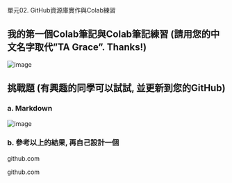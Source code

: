 單元02. GitHub資源庫實作與Colab練習

## 我的第一個Colab筆記與Colab筆記練習 (請用您的中文名字取代”TA Grace”. Thanks!)

![image](https://github.com/Grace-TA/Python2024/assets/89304181/17b68fa8-5a10-4dfb-8279-9a5f82bf2563)

## 挑戰題 (有興趣的同學可以試試, 並更新到您的GitHub)

### a. Markdown
![image](https://github.com/Grace-TA/Python2024/assets/89304181/b920463e-394e-44b1-8865-d55dcbdd9328)

### b. 參考以上的結果, 再自己設計一個

github.com

github.com

